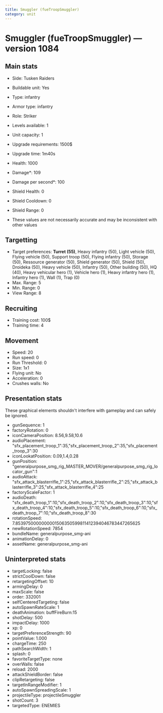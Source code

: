 ```yaml
---
title: Smuggler (fueTroopSmuggler)
category: unit
---
```


# Smuggler (fueTroopSmuggler) — version 1084

## Main stats

  * Side: Tusken Raiders
  * Buildable unit: Yes
  * Type: infantry
  * Armor type: infantry
  * Role: Striker
  * Levels available: 1
  * Unit capacity: 1
  * Upgrade requirements: 1500$
  * Upgrade time: 1m40s
  * Health: 1000
  * Damage*: 109
  * Damage per second*: 100
  * Shield Health: 0
  * Shield Cooldown: 0
  * Shield Range: 0

* These values are not necessarily accurate and may be inconsistent with other values

## Targetting

  * Target preferences: **Turret (55)**, Heavy infantry (50), Light vehicle (50), Flying vehicle (50), Support troop (50), Flying infantry (50), Storage (50), Ressource generator (50), Shield generator (50), Shield (50), Droideka (50), Heavy vehicle (50), Infantry (50), Other building (50), HQ (40), Heavy vehicular hero (1), Vehicle hero (1), Heavy infantry hero (1), Infantry hero (1), Wall (1), Trap (0)
  * Max. Range: 5
  * Min. Range: 0
  * View Range: 8

## Recruiting

  * Training cost: 100$
  * Training time: 4

## Movement

  * Speed: 20
  * Run speed: 0
  * Run Threshold: 0
  * Size: 1x1
  * Flying unit: No
  * Acceleration: 0
  * Crushes walls: No

## Presentation stats

These graphical elements shouldn't interfere with gameplay and can safely be ignored.

  * gunSequence: 1
  * factoryRotation: 0
  * iconCameraPosition: 8.56,9.58,10.6
  * audioPlacement: "sfx_placement_troop_1":35,"sfx_placement_troop_2":35,"sfx_placement_troop_3":30
  * iconLookatPosition: 0.09,1.4,0.28
  * gunPosition: "generalpurpose_smg_rig_MASTER_MOVER/generalpurpose_smg_rig_locator_gun":1
  * audioAttack: "sfx_attack_blasterrifle_1":25,"sfx_attack_blasterrifle_2":25,"sfx_attack_blasterrifle_3":25,"sfx_attack_blasterrifle_4":25
  * factoryScaleFactor: 1
  * audioDeath: "sfx_death_troop_1":10,"sfx_death_troop_2":10,"sfx_death_troop_3":10,"sfx_death_troop_4":10,"sfx_death_troop_5":10,"sfx_death_troop_6":10,"sfx_death_troop_7":10,"sfx_death_troop_8":30
  * rotationSpeed: 7.8539750000000001506350599811412394046783447265625
  * newRotationSpeed: 7854
  * bundleName: generalpurpose_smg-ani
  * animationDelay: 0
  * assetName: generalpurpose_smg-ani

## Uninterpreted stats

  * targetLocking: false
  * strictCoolDown: false
  * retargetingOffset: 10
  * armingDelay: 0
  * maxScale: false
  * order: 332001
  * selfCenteredTargeting: false
  * autoSpawnRateScale: 1
  * deathAnimation: buffFireBurn:15
  * shotDelay: 500
  * impactDelay: 1000
  * xp: 0
  * targetPreferenceStrength: 90
  * pointValue: 1.000
  * chargeTime: 250
  * pathSearchWidth: 1
  * splash: 0
  * favoriteTargetType: none
  * overWalls: false
  * reload: 2000
  * attackShieldBorder: false
  * clipRetargeting: false
  * targetInRangeModifier: 1
  * autoSpawnSpreadingScale: 1
  * projectileType: projectileSmuggler
  * shotCount: 3
  * targetedType: ENEMIES

